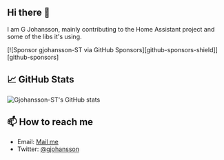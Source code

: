 ## Hi there 👋

I am G Johansson, mainly contributing to the Home Assistant project and some of the libs it's using.

[![Sponsor gjohansson-ST via GitHub Sponsors][github-sponsors-shield]][github-sponsors]

## 📈 GitHub Stats

![Gjohansson-ST's GitHub stats](https://github-readme-stats.vercel.app/api?username=gjohansson-ST&show_icons=true&theme=radical)

## 📫 How to reach me

- Email: [Mail me](mailto:goran.johansson@shiftit.sem)
- Twitter: [@gjohansson](https://twitter.com/gjohansson)

<!--
**gjohansson-ST/gjohansson-ST** is a ✨ _special_ ✨ repository because its `README.md` (this file) appears on your GitHub profile.

Here are some ideas to get you started:

- 🔭 I’m currently working on ...
- 🌱 I’m currently learning ...
- 👯 I’m looking to collaborate on ...
- 🤔 I’m looking for help with ...
- 💬 Ask me about ...
- 📫 How to reach me: ...
- 😄 Pronouns: ...
- ⚡ Fun fact: ...
-->
